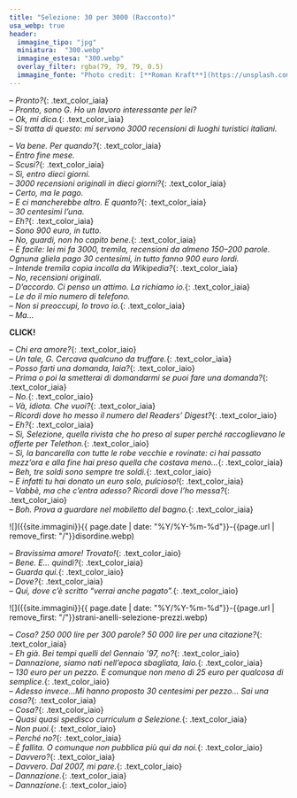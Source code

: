 ```yaml
---
title: "Selezione: 30 per 3000 (Racconto)"
usa_webp: true
header:
  immagine_tipo: "jpg"
  miniatura:  "300.webp"
  immagine_estesa: "300.webp"
  overlay_filter: rgba(79, 79, 79, 0.5)
  immagine_fonte: "Photo credit: [**Roman Kraft**](https://unsplash.com/@romankraft)"
---
```


– _Pronto?_{: .text_color_iaia}<br />
– _Pronto, sono G. Ho un lavoro interessante per lei?_<br />
– _Ok, mi dica._{: .text_color_iaia}<br />
– _Si tratta di questo: mi servono 3000 recensioni di luoghi turistici italiani._

– _Va bene. Per quando?_{: .text_color_iaia}<br />
– _Entro fine mese._<br />
– _Scusi?_{: .text_color_iaia}<br />
– _Sì, entro dieci giorni._<br />
– _3000 recensioni originali in dieci giorni?_{: .text_color_iaia}<br />
– _Certo, ma le pago._<br />
– _E ci mancherebbe altro. E quanto?_{: .text_color_iaia}<br />
– _30 centesimi l’una._<br />
– _Eh?_{: .text_color_iaia}<br />
– _Sono 900 euro, in tutto._<br />
– _No, guardi, non ho capito bene._{: .text_color_iaia}<br />
– _È facile: lei mi fa 3000, tremila, recensioni da almeno 150–200 parole. Ognuna gliela pago 30 centesimi, in tutto fanno 900 euro lordi._<br />
– _Intende tremila copia incolla da Wikipedia?_{: .text_color_iaia}<br />
– _No, recensioni originali._<br />
– _D’accordo. Ci penso un attimo. La richiamo io._{: .text_color_iaia}<br />
– _Le do il mio numero di telefono._<br />
– _Non si preoccupi, lo trovo io._{: .text_color_iaia}<br />
– _Ma…_

**CLICK!**

– _Chi era amore?_{: .text_color_iaio}<br />
– _Un tale, G. Cercava qualcuno da truffare._{: .text_color_iaia}<br />
– _Posso farti una domanda, Iaia?_{: .text_color_iaio}<br />
– _Prima o poi la smetterai di domandarmi se puoi fare una domanda?_{: .text_color_iaia}<br />
– _No._{: .text_color_iaio}<br />
– _Và, idiota. Che vuoi?_{: .text_color_iaia}<br />
– _Ricordi dove ho messo il numero del Readers’ Digest?_{: .text_color_iaio}<br />
– _Eh?_{: .text_color_iaia}<br />
– _Sì, Selezione, quella rivista che ho preso al super perché raccoglievano le offerte per Telethon._{: .text_color_iaio}<br />
– _Sì, la bancarella con tutte le robe vecchie e rovinate: ci hai passato mezz’ora e alla fine hai preso quella che costava meno…_{: .text_color_iaia}<br />
– _Beh, tre soldi sono sempre tre soldi._{: .text_color_iaio}<br />
– _E infatti tu hai donato un euro solo, pulcioso!_{: .text_color_iaia}<br />
– _Vabbè, ma che c’entra adesso? Ricordi dove l’ho messa?_{: .text_color_iaio}<br />
– _Boh. Prova a guardare nel mobiletto del bagno._{: .text_color_iaia}

![]({{site.immagini}}{{ page.date | date: "%Y/%Y-%m-%d"}}-{{page.url | remove_first: "/"}}disordine.webp)

– _Bravissima amore! Trovato!_{: .text_color_iaio}<br />
– _Bene. E… quindi?_{: .text_color_iaia}<br />
– _Guarda qui._{: .text_color_iaio}<br />
– _Dove?_{: .text_color_iaia}<br />
– _Qui, dove c’è scritto “verrai anche pagato”._{: .text_color_iaio}

![]({{site.immagini}}{{ page.date | date: "%Y/%Y-%m-%d"}}-{{page.url | remove_first: "/"}}strani-anelli-selezione-prezzi.webp)

– _Cosa? 250 000 lire per 300 parole? 50 000 lire per una citazione?_{: .text_color_iaia}<br />
– _Eh già. Bei tempi quelli del Gennaio ’97, no?_{: .text_color_iaio}<br />
– _Dannazione, siamo nati nell’epoca sbagliata, Iaio._{: .text_color_iaia}<br />
– _130 euro per un pezzo. E comunque non meno di 25 euro per qualcosa di semplice._{: .text_color_iaio}<br />
– _Adesso invece…Mi hanno proposto 30 centesimi per pezzo... Sai una cosa?_{: .text_color_iaia}<br />
– _Cosa?_{: .text_color_iaio}<br />
– _Quasi quasi spedisco curriculum a Selezione._{: .text_color_iaia}<br />
– _Non puoi._{: .text_color_iaio}<br />
– _Perché no?_{: .text_color_iaia}<br />
– _È fallita. O comunque non pubblica più qui da noi._{: .text_color_iaio}<br />
– _Davvero?_{: .text_color_iaia}<br />
– _Davvero. Dal 2007, mi pare._{: .text_color_iaio}<br />
– _Dannazione._{: .text_color_iaia}<br />
– _Dannazione._{: .text_color_iaio}

